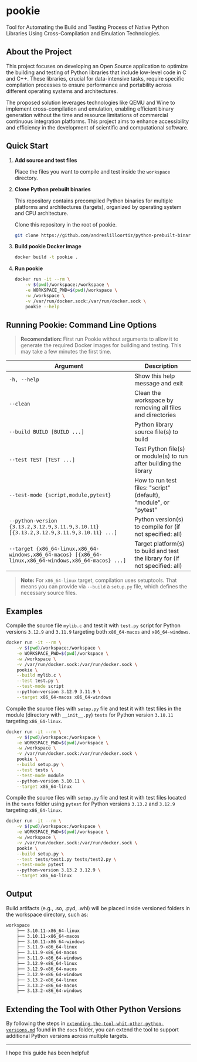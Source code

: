 # pookie

Tool for Automating the Build and Testing Process of Native Python Libraries Using Cross-Compilation and Emulation Technologies.

## About the Project

This project focuses on developing an Open Source application to optimize the building and testing of Python libraries that include low-level code in C and C++. These libraries, crucial for data-intensive tasks, require specific compilation processes to ensure performance and portability across different operating systems and architectures.

The proposed solution leverages technologies like QEMU and Wine to implement cross-compilation and emulation, enabling efficient binary generation without the time and resource limitations of commercial continuous integration platforms. This project aims to enhance accessibility and efficiency in the development of scientific and computational software.

## Quick Start

1. **Add source and test files**

    Place the files you want to compile and test inside the `workspace` directory.

2. **Clone Python prebuilt binaries**

    This repository contains precompiled Python binaries for multiple platforms and architectures (targets), organized by operating system and CPU architecture.

    Clone this repository in the root of pookie.

    ```bash
    git clone https://github.com/andreslilloortiz/python-prebuilt-binaries.git
    ```
3. **Build pookie Docker image**

    ```bash
    docker build -t pookie .
    ```

4. **Run pookie**

    ```bash
    docker run -it --rm \
        -v $(pwd)/workspace:/workspace \
        -e WORKSPACE_PWD=$(pwd)/workspace \
        -w /workspace \
        -v /var/run/docker.sock:/var/run/docker.sock \
        pookie --help
    ```
## Running Pookie: Command Line Options

> **Recomendation:** First run Pookie without arguments to allow it to generate the required Docker images for building and testing. This may take a few minutes the first time.

| Argument                                                                                               | Description                                                                  |
|--------------------------------------------------------------------------------------------------------|------------------------------------------------------------------------------|
| `-h, --help`                                                                                           | Show this help message and exit                                              |
| `--clean`                                                                                              | Clean the workspace by removing all files and directories                    |
| `--build BUILD [BUILD ...]`                                                                            | Python library source file(s) to build                                       |
| `--test TEST [TEST ...]`                                                                               | Test Python file(s) or module(s) to run after building the library           |
| `--test-mode {script,module,pytest}`                                                                   | How to run test files: "script" (default), "module", or "pytest"             |
| `--python-version {3.13.2,3.12.9,3.11.9,3.10.11} [{3.13.2,3.12.9,3.11.9,3.10.11} ...]`                 | Python version(s) to compile for (if not specified: all)                     |
| `--target {x86_64-linux,x86_64-windows,x86_64-macos} [{x86_64-linux,x86_64-windows,x86_64-macos} ...]` | Target platform(s) to build and test the library for (if not specified: all) |

> **Note:** For `x86_64-linux` target, compilation uses setuptools. That means you can provide via `--build` a `setup.py` file, which defines the necessary source files.

## Examples

Compile the source file `mylib.c` and test it with `test.py` script for Python versions `3.12.9` and `3.11.9` targeting both `x86_64-macos` and `x86_64-windows`.

```bash
docker run -it --rm \
    -v $(pwd)/workspace:/workspace \
    -e WORKSPACE_PWD=$(pwd)/workspace \
    -w /workspace \
    -v /var/run/docker.sock:/var/run/docker.sock \
    pookie \
    --build mylib.c \
    --test test.py \
    --test-mode script
    --python-version 3.12.9 3.11.9 \
    --target x86_64-macos x86_64-windows
```

Compile the source files with `setup.py` file and test it with test files in the module (directory with `__init__.py`) `tests` for Python version `3.10.11` targeting `x86_64-linux`.

```bash
docker run -it --rm \
    -v $(pwd)/workspace:/workspace \
    -e WORKSPACE_PWD=$(pwd)/workspace \
    -w /workspace \
    -v /var/run/docker.sock:/var/run/docker.sock \
    pookie \
    --build setup.py \
    --test tests \
    --test-mode module
    --python-version 3.10.11 \
    --target x86_64-linux
```

Compile the source files with `setup.py` file and test it with test files located in the `tests` folder using `pytest` for Python versions `3.13.2` and `3.12.9` targeting `x86_64-linux`.

```bash
docker run -it --rm \
    -v $(pwd)/workspace:/workspace \
    -e WORKSPACE_PWD=$(pwd)/workspace \
    -w /workspace \
    -v /var/run/docker.sock:/var/run/docker.sock \
    pookie \
    --build setup.py \
    --test tests/test1.py tests/test2.py \
    --test-mode pytest
    --python-version 3.13.2 3.12.9 \
    --target x86_64-linux
```

## Output

Build artifacts (e.g., .so, .pyd, .whl) will be placed inside versioned folders in the workspace directory, such as:

```bash
workspace
    ├── 3.10.11-x86_64-linux
    ├── 3.10.11-x86_64-macos
    ├── 3.10.11-x86_64-windows
    ├── 3.11.9-x86_64-linux
    ├── 3.11.9-x86_64-macos
    ├── 3.11.9-x86_64-windows
    ├── 3.12.9-x86_64-linux
    ├── 3.12.9-x86_64-macos
    ├── 3.12.9-x86_64-windows
    ├── 3.13.2-x86_64-linux
    ├── 3.13.2-x86_64-macos
    ├── 3.13.2-x86_64-windows
```

## Extending the Tool with Other Python Versions

By following the steps in [`extending-the-tool-whit-other-python-versions.md`](docs/extending-the-tool-whit-other-python-versions.md) found in the `docs` folder, you can extend the tool to support additional Python versions across multiple targets.

---

I hope this guide has been helpful!
